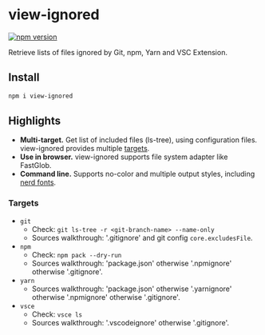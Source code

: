 # view-ignored

[![npm version](https://badge.fury.io/js/view-ignored.svg)](https://www.npmjs.com/package/view-ignored)

Retrieve lists of files ignored by Git, npm, Yarn and VSC Extension.

## Install

```bash
npm i view-ignored
```

## Highlights

- **Multi-target.** Get list of included files (ls-tree), using configuration files. view-ignored provides multiple [targets](#targets).
- **Use in browser.** view-ignored supports file system adapter like FastGlob.
- **Command line.** Supports no-color and multiple output styles, including [nerd fonts](https://github.com/ryanoasis/nerd-fonts).

### Targets

- `git`
    - Check: `git ls-tree -r <git-branch-name> --name-only`
    - Sources walkthrough: '.gitignore' and git config `core.excludesFile`.
- `npm`
    - Check: `npm pack --dry-run`
    - Sources walkthrough: 'package.json' otherwise '.npmignore' otherwise '.gitignore'.
- `yarn`
    - Sources walkthrough: 'package.json' otherwise '.yarnignore' otherwise '.npmignore' otherwise '.gitignore'.
- `vsce`
    - Check: `vsce ls`
    - Sources walkthrough: '.vscodeignore' otherwise '.gitignore'.
